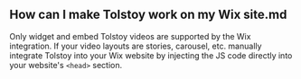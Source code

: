 ## How can I make Tolstoy work on my Wix site.md

Only widget and embed Tolstoy videos are supported by the Wix integration. If your video layouts are stories, carousel, etc. manually integrate Tolstoy into your Wix website by injecting the JS code directly into your website's `<head>` section. 